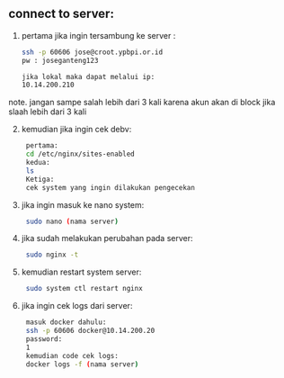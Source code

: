 ## connect to server:
1. pertama jika ingin tersambung ke server :
   ```sh
   ssh -p 60606 jose@croot.ypbpi.or.id
   pw : joseganteng123
   ```
   ```sh
   jika lokal maka dapat melalui ip:
   10.14.200.210
   ```
note.
jangan sampe salah lebih dari 3 kali karena akun akan di block jika slaah lebih dari 3 kali

2. kemudian jika ingin cek debv:
   ```sh
	pertama:
	cd /etc/nginx/sites-enabled
	kedua:
	ls
	Ketiga:
	cek system yang ingin dilakukan pengecekan
   ```
3. jika ingin masuk ke nano system:
   ```sh
	sudo nano (nama server)
   ```
4. jika sudah melakukan perubahan pada server:
   ```sh
	sudo nginx -t
   ```
5. kemudian restart system server:
   ```sh
	sudo system ctl restart nginx
   ```
6. jika ingin cek logs dari server:
   ```sh
	masuk docker dahulu:
	ssh -p 60606 docker@10.14.200.20
	password:
	1
	kemudian code cek logs:
	docker logs -f (nama server)
   ```
